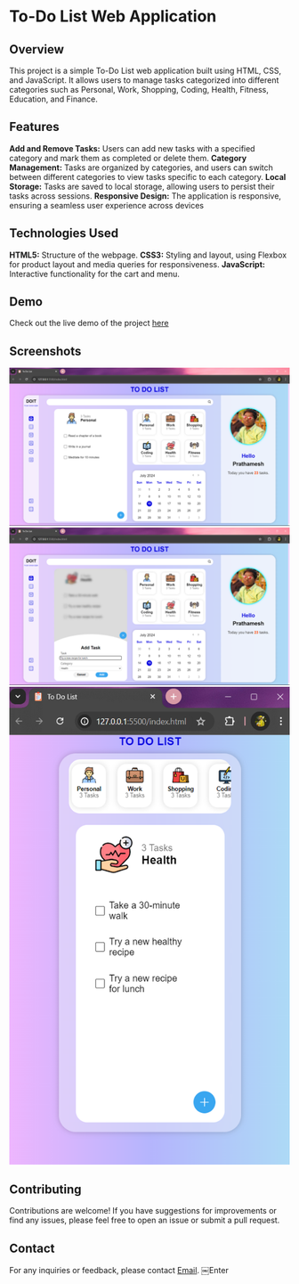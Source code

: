 # To-Do List Web Application

## Overview
This project is a simple To-Do List web application built using HTML, CSS, and JavaScript. It allows users to manage tasks categorized into different categories such as Personal, Work, Shopping, Coding, Health, Fitness, Education, and Finance.

## Features
**Add and Remove Tasks:** Users can add new tasks with a specified category and mark them as completed or delete them.
**Category Management:** Tasks are organized by categories, and users can switch between different categories to view tasks specific to each category.
**Local Storage:** Tasks are saved to local storage, allowing users to persist their tasks across sessions.
**Responsive Design:** The application is responsive, ensuring a seamless user experience across devices

## Technologies Used
**HTML5:** Structure of the webpage.
**CSS3:** Styling and layout, using Flexbox for product layout and media queries for responsiveness.
**JavaScript:** Interactive functionality for the cart and menu.

## Demo
Check out the live demo of the project [here](https://prathameshchaughule.github.io/To-Do-List-Web-Development-/)

## Screenshots
![1](Screenshot/Screenshot1.png)
![2](Screenshot/Screenshot2.png)
![3](Screenshot/Screenshot3.png)


## Contributing
Contributions are welcome! If you have suggestions for improvements or find any issues, please feel free to open an issue or submit a pull request.


## Contact
For any inquiries or feedback, please contact [Email](mailto:pvc14102002@gmail.com).
￼Enter
